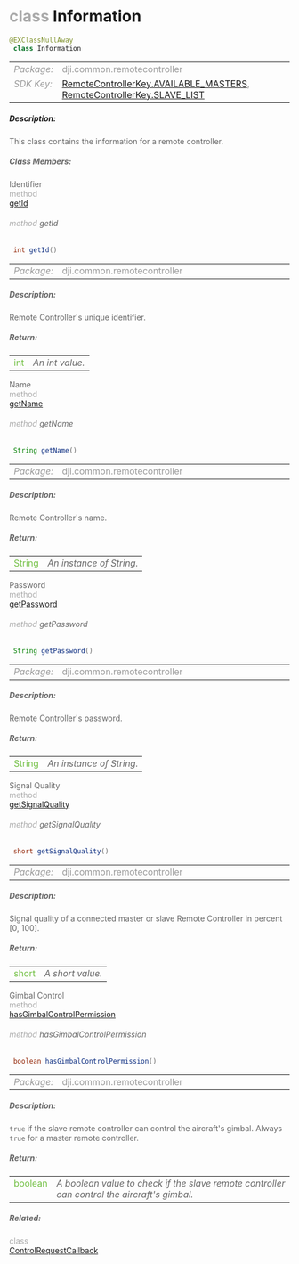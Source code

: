 <div class="article"><h1 ><font color="#AAA">class </font>Information</h1></div>

~~~java
@EXClassNullAway
 class Information 
~~~

<html><table class="table-supportedby"><tr valign="top"><td width=15%><font color="#999"><i>Package:</i></td><td width=85%><font color="#999">dji.common.remotecontroller</td></tr><tr valign="top"><td width=15%><font color="#999"><i>SDK Key:</i></td><td width=85%><font color="#999"><a href="/Components/KeyManager/DJIRemoteControllerKey.html#remotecontrollerkey_available_masters_key">RemoteControllerKey.AVAILABLE_MASTERS</a>, <a href="/Components/KeyManager/DJIRemoteControllerKey.html#remotecontrollerkey_slave_list_key">RemoteControllerKey.SLAVE_LIST</a></td></tr></table></html>



##### Description:



<font color="#666">This class contains the information for a remote controller.



##### Class Members:

<div class="api-row" id="djiremotecontroller_djircinfo_identifier"><div class="api-col left">Identifier</div><div class="api-col middle" style="color:#AAA">method</div><div class="api-col right"><a class="trigger" href="#djiremotecontroller_djircinfo_identifier_inline">getId</a></div></div><div class="inline-doc" id="djiremotecontroller_djircinfo_identifier_inline"

><div class="article"><h6 ><font color="#AAA">method </font>getId</h6></div>

~~~java
 int getId() 
~~~

<html><table class="table-supportedby"><tr valign="top"><td width=15%><font color="#999"><i>Package:</i></td><td width=85%><font color="#999">dji.common.remotecontroller</td></tr></table></html>



##### Description:



<font color="#666">Remote Controller's unique identifier.



##### Return:

<html><table class="table-inline-parameters"><tr valign="top"><td><font color="#70BF41">int</td><td><font color="#666"><i>An int value.</i></td></tr></table></html></div>

<div class="api-row" id="djiremotecontroller_djircinfo_name"><div class="api-col left">Name</div><div class="api-col middle" style="color:#AAA">method</div><div class="api-col right"><a class="trigger" href="#djiremotecontroller_djircinfo_name_inline">getName</a></div></div><div class="inline-doc" id="djiremotecontroller_djircinfo_name_inline"

><div class="article"><h6 ><font color="#AAA">method </font>getName</h6></div>

~~~java
 String getName() 
~~~

<html><table class="table-supportedby"><tr valign="top"><td width=15%><font color="#999"><i>Package:</i></td><td width=85%><font color="#999">dji.common.remotecontroller</td></tr></table></html>



##### Description:



<font color="#666">Remote Controller's name.



##### Return:

<html><table class="table-inline-parameters"><tr valign="top"><td><font color="#70BF41">String</td><td><font color="#666"><i>An instance of String.</i></td></tr></table></html></div>

<div class="api-row" id="djiremotecontroller_djircinfo_password"><div class="api-col left">Password</div><div class="api-col middle" style="color:#AAA">method</div><div class="api-col right"><a class="trigger" href="#djiremotecontroller_djircinfo_password_inline">getPassword</a></div></div><div class="inline-doc" id="djiremotecontroller_djircinfo_password_inline"

><div class="article"><h6 ><font color="#AAA">method </font>getPassword</h6></div>

~~~java
 String getPassword() 
~~~

<html><table class="table-supportedby"><tr valign="top"><td width=15%><font color="#999"><i>Package:</i></td><td width=85%><font color="#999">dji.common.remotecontroller</td></tr></table></html>



##### Description:



<font color="#666">Remote Controller's password.



##### Return:

<html><table class="table-inline-parameters"><tr valign="top"><td><font color="#70BF41">String</td><td><font color="#666"><i>An instance of String.</i></td></tr></table></html></div>

<div class="api-row" id="djiremotecontroller_djircinfo_signalquality"><div class="api-col left">Signal Quality</div><div class="api-col middle" style="color:#AAA">method</div><div class="api-col right"><a class="trigger" href="#djiremotecontroller_djircinfo_signalquality_inline">getSignalQuality</a></div></div><div class="inline-doc" id="djiremotecontroller_djircinfo_signalquality_inline"

><div class="article"><h6 ><font color="#AAA">method </font>getSignalQuality</h6></div>

~~~java
 short getSignalQuality() 
~~~

<html><table class="table-supportedby"><tr valign="top"><td width=15%><font color="#999"><i>Package:</i></td><td width=85%><font color="#999">dji.common.remotecontroller</td></tr></table></html>



##### Description:



<font color="#666">Signal quality of a connected master or slave Remote Controller in percent [0, 100].



##### Return:

<html><table class="table-inline-parameters"><tr valign="top"><td><font color="#70BF41">short</td><td><font color="#666"><i>A short value.</i></td></tr></table></html></div>

<div class="api-row" id="djiremotecontroller_djircinfo_hasgimbalcontrolpermission"><div class="api-col left">Gimbal Control</div><div class="api-col middle" style="color:#AAA">method</div><div class="api-col right"><a class="trigger" href="#djiremotecontroller_djircinfo_hasgimbalcontrolpermission_inline">hasGimbalControlPermission</a></div></div><div class="inline-doc" id="djiremotecontroller_djircinfo_hasgimbalcontrolpermission_inline"

><div class="article"><h6 ><font color="#AAA">method </font>hasGimbalControlPermission</h6></div>

~~~java
 boolean hasGimbalControlPermission() 
~~~

<html><table class="table-supportedby"><tr valign="top"><td width=15%><font color="#999"><i>Package:</i></td><td width=85%><font color="#999">dji.common.remotecontroller</td></tr></table></html>



##### Description:



<font color="#666"><code>true</code> if the slave remote controller can control the aircraft's gimbal.  Always <code>true</code> for a master remote controller.



##### Return:

<html><table class="table-inline-parameters"><tr valign="top"><td><font color="#70BF41">boolean</td><td><font color="#666"><i>A boolean value to check if the slave remote controller can control the aircraft's gimbal.</i></td></tr></table></html></div>



##### Related:

<div class="api-row" id="djiremotecontroller_rcreceivegimbalcontrolrequestfromslavecallbackinterface"><div class="api-col left"></div><div class="api-col middle" style="color:#AAA">class</div><div class="api-col right"><a href="/Components/RemoteController/DJIRemoteController_RCReceiveGimbalControlRequestFromSlaveCallbackInterface.html">ControlRequestCallback</a></div></div>
